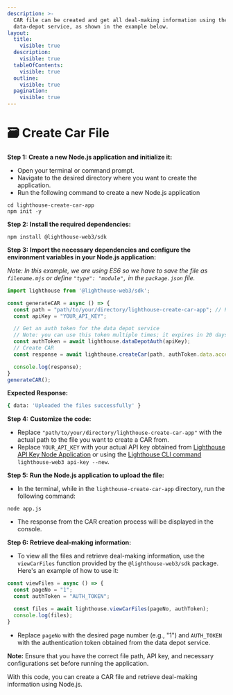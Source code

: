 ```yaml
---
description: >-
  CAR file can be created and get all deal-making information using the
  data-depot service, as shown in the example below.
layout:
  title:
    visible: true
  description:
    visible: true
  tableOfContents:
    visible: true
  outline:
    visible: true
  pagination:
    visible: true
---
```


# 🗃 Create Car File

**Step 1:** **Create a new Node.js application and initialize it:**

* Open your terminal or command prompt.
* Navigate to the desired directory where you want to create the application.
* Run the following command to create a new Node.js application

```shell
cd lighthouse-create-car-app
npm init -y
```

**Step 2:** **Install the required dependencies:**

```shell
npm install @lighthouse-web3/sdk
```

**Step 3:** **Import the necessary dependencies and configure the environment variables in your Node.js application:**

_Note: In this example, we are using ES6 so we have to save the file as `filename.mjs` or define `"type": "module",` in the `package.json` file._

```javascript
import lighthouse from '@lighthouse-web3/sdk';

const generateCAR = async () => {
  const path = "path/to/your/directory/lighthouse-create-car-app"; // Provide the path to the file
  const apiKey = "YOUR_API_KEY";

  // Get an auth token for the data depot service
  // Note: you can use this token multiple times; it expires in 20 days
  const authToken = await lighthouse.dataDepotAuth(apiKey);
  // Create CAR
  const response = await lighthouse.createCar(path, authToken.data.access_token);

  console.log(response);
}
generateCAR();
```

**Expected Response:**

```bash
{ data: 'Uploaded the files successfully' }
```

**Step 4:** **Customize the code:**

* Replace `"path/to/your/directory/lighthouse-create-car-app"` with the actual path to the file you want to create a CAR from.
* Replace `YOUR_API_KEY` with your actual API key obtained from [Lighthouse API Key Node Application](https://docs.lighthouse.storage/lighthouse-1/lighthouse-sdk/code-examples/nodejs-backend/api-key) or using the [Lighthouse CLI command](https://docs.lighthouse.storage/lighthouse-1/cli-tool/cli-commands/api-key) `lighthouse-web3 api-key --new`.

**Step 5:** **Run the Node.js application to upload the file:**

* In the terminal, while in the `lighthouse-create-car-app` directory, run the following command:

```shell
node app.js
```

* The response from the CAR creation process will be displayed in the console.

**Step 6:** **Retrieve deal-making information:**

* To view all the files and retrieve deal-making information, use the `viewCarFiles` function provided by the `@lighthouse-web3/sdk` package. Here's an example of how to use it:

```javascript
const viewFiles = async () => {
  const pageNo = "1";
  const authToken = "AUTH_TOKEN";

  const files = await lighthouse.viewCarFiles(pageNo, authToken);
  console.log(files);
}
```

* Replace `pageNo` with the desired page number (e.g., "1") and `AUTH_TOKEN` with the authentication token obtained from the data depot service.

**Note:** Ensure that you have the correct file path, API key, and necessary configurations set before running the application.

With this code, you can create a CAR file and retrieve deal-making information using Node.js.
